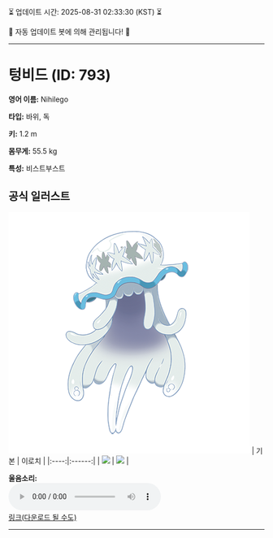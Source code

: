 
⏳ 업데이트 시간: 2025-08-31 02:33:30 (KST) ⏳

🤖 자동 업데이트 봇에 의해 관리됩니다! 🤖

---

# 텅비드 (ID: 793)
**영어 이름:** Nihilego

**타입:** 바위, 독

**키:** 1.2 m

**몸무게:** 55.5 kg

**특성:** 비스트부스트

## 공식 일러스트
![](https://raw.githubusercontent.com/PokeAPI/sprites/master/sprites/pokemon/other/official-artwork/793.png)
| 기본 | 이로치 |
|:----:|:------:|
| <img src="http://play.pokemonshowdown.com/sprites/ani/nihilego.gif" width="200"> | <img src="http://play.pokemonshowdown.com/sprites/ani-shiny/nihilego.gif" width="200"> |

**울음소리:**<br><audio controls src="https://raw.githubusercontent.com/PokeAPI/cries/main/cries/pokemon/latest/793.ogg"></audio><br> [링크(다운로드 될 수도)](https://raw.githubusercontent.com/PokeAPI/cries/main/cries/pokemon/latest/793.ogg)


---
